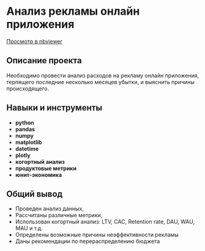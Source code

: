 # Анализ рекламы онлайн приложения
[Просмотр в nbviewer](https://nbviewer.org/github/franktoblack/ya_practicum_projects/blob/main/2_cohort_analysis/2_cohort_analysis.ipynb)

## Описание проекта

Необходимо провести анализ расходов на рекламу онлайн приложения, терпящего последние несколько месяцев убытки, и выяснить причины происходящего.

## Навыки и инструменты

- **python**
- **pandas**
- **numpy**
- **matplotlib**
- **datetime**
- **plotly**
- **когортный анализ**
- **продуктовые метрики**
- **юнит-экономика**

## 

## Общий вывод

- Проведен анализ данных,
- Рассчитаны различные метрики,
- Использован когортный анализ: LTV, CAC, Retention rate, DAU, WAU, MAU и т.д.
- Определены возможные причины неэффективности рекламы
- Даны рекомендации по перераспределению бюджета
